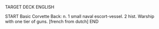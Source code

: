 TARGET DECK
ENGLISH

START
Basic
Corvette
Back: n. 1 small naval escort-vessel. 2 hist. Warship with one tier of guns. [french from dutch]
END
